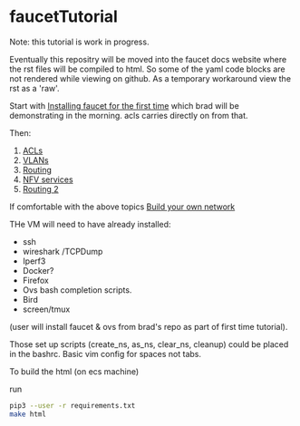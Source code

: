 # faucetTutorial

Note: this tutorial is work in progress.

Eventually this repositry will be moved into the faucet docs website where the rst files will be compiled to html.
So some of the yaml code blocks are not rendered while viewing on github.
As a temporary workaround view the rst as a 'raw'.


Start with [Installing faucet for the first time](https://faucet.readthedocs.io/en/latest/tutorials.html)
which brad will be demonstrating in the morning. acls carries directly on from that.

Then:
1. [ACLs](ACLs.rst)
2. [VLANs](vlan_tutorial.rst)
3. [Routing](routing.rst)
4. [NFV services](nfv-services-tutorial.rst)
5. [Routing 2](routing-2.rst)


If comfortable with the above topics [Build your own network](byon.rst)



THe VM will need to have already installed:
- ssh
- wireshark /TCPDump
- Iperf3
- Docker?
- Firefox
- Ovs bash completion scripts.
- Bird
- screen/tmux

(user will install faucet & ovs from brad's repo as part of first time tutorial).

Those set up scripts (create_ns, as_ns, clear_ns, cleanup) could be placed in the bashrc.
Basic vim config for spaces not tabs.



To build the html (on ecs machine)

run
```bash
pip3 --user -r requirements.txt
make html
```
